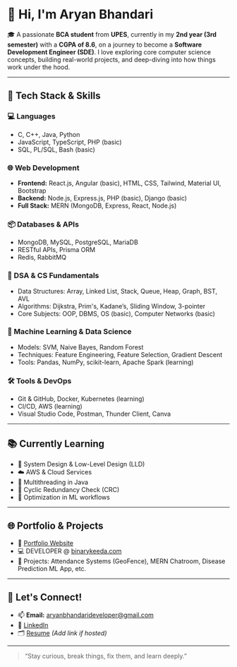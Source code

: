 # 👋 Hi, I'm Aryan Bhandari

🎓 A passionate **BCA student** from **UPES**, currently in my **2nd year (3rd semester)** with a **CGPA of 8.6**, on a journey to become a **Software Development Engineer (SDE)**. I love exploring core computer science concepts, building real-world projects, and deep-diving into how things work under the hood.

---

## 🚀 Tech Stack & Skills

### 💻 Languages
- C, C++, Java, Python
- JavaScript, TypeScript, PHP (basic)
- SQL, PL/SQL, Bash (basic)

### 🌐 Web Development
- **Frontend:** React.js, Angular (basic), HTML, CSS, Tailwind, Material UI, Bootstrap
- **Backend:** Node.js, Express.js, PHP (basic), Django (basic)
- **Full Stack:** MERN (MongoDB, Express, React, Node.js)

### 📦 Databases & APIs
- MongoDB, MySQL, PostgreSQL, MariaDB
- RESTful APIs, Prisma ORM
- Redis, RabbitMQ

### 🧠 DSA & CS Fundamentals
- Data Structures: Array, Linked List, Stack, Queue, Heap, Graph, BST, AVL
- Algorithms: Dijkstra, Prim's, Kadane’s, Sliding Window, 3-pointer
- Core Subjects: OOP, DBMS, OS (basic), Computer Networks (basic)

### 🤖 Machine Learning & Data Science
- Models: SVM, Naive Bayes, Random Forest
- Techniques: Feature Engineering, Feature Selection, Gradient Descent
- Tools: Pandas, NumPy, scikit-learn, Apache Spark (learning)

### 🛠️ Tools & DevOps
- Git & GitHub, Docker, Kubernetes (learning)
- CI/CD, AWS (learning)
- Visual Studio Code, Postman, Thunder Client, Canva

---

## 📚 Currently Learning
- 🧠 System Design & Low-Level Design (LLD)
- ☁️ AWS & Cloud Services
- 🔁 Multithreading in Java
- 🔧 Cyclic Redundancy Check (CRC)
- 🧠 Optimization in ML workflows

---

## 🌐 Portfolio & Projects
- 🔗 [Portfolio Website](https://aryanbhandari.online)
- 💻 DEVELOPER @ [binarykeeda.com](https://binarykeeda.com)
- 🌟 Projects: Attendance Systems (GeoFence), MERN Chatroom, Disease Prediction ML App, etc.

---

## 🤝 Let's Connect!
- 📫 **Email:** aryanbhandarideveloper@gmail.com
- 💼 [LinkedIn](https://www.linkedin.com/in/aryanbhandaridev)
- 🗂️ [Resume](#) *(Add link if hosted)*

---

> “Stay curious, break things, fix them, and learn deeply.”

